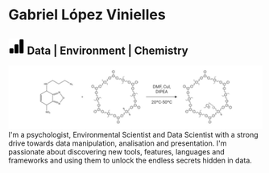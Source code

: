 # Gabriel López Vinielles
## ![Chart](./bar-chart-fill.svg) Data | Environment | Chemistry
![Banner](./banner.jpeg)
I'm a psychologist, Environmental Scientist and Data Scientist with a strong drive towards data manipulation, analisation and presentation. I'm passionate about discovering new tools, features, languages and frameworks and using them to unlock the endless secrets hidden in data.
